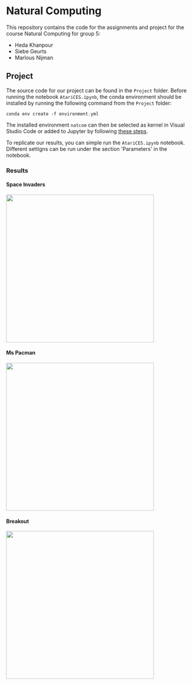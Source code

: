 # Natural Computing

This repository contains the code for the assignments and project for the course Natural Computing for group 5:
- Heda Khanpour
- Siebe Geurts
- Marlous Nijman

## Project
The source code for our project can be found in the `Project` folder. Before running the notebook `AtariCES.ipynb`, the conda environment should be installed by running the following command from the `Project` folder:
```
conda env create -f environment.yml
```
The installed environment `natcom` can then be selected as kernel in Visual Studio Code or added to Jupyter by following [these steps](https://medium.com/@nrk25693/how-to-add-your-conda-environment-to-your-jupyter-notebook-in-just-4-steps-abeab8b8d084).

To replicate our results, you can simple run the `AtariCES.ipynb` notebook. Different settigns can be run under the section 'Parameters' in the notebook.

### Results 

#### Space Invaders
<img src="https://media.giphy.com/media/JCAyOcrghyMgs6lQGn/giphy.gif" width="400" height="400"/>

#### Ms Pacman
<img src="https://media.giphy.com/media/t7CAa6yfTQ0VQWtOYW/giphy.gif" width="400" height="400"/>

#### Breakout
<img src="https://media.giphy.com/media/O6yL6RPeVjLGFKJfIj/giphy.gif" width="400" height="400"/>
